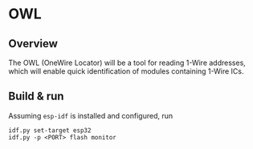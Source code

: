 # OWL
## Overview
The OWL (OneWire Locator) will be a tool for reading 1-Wire addresses, which will enable quick identification of modules containing 1-Wire ICs.

## Build & run
Assuming `esp-idf` is installed and configured, run
```
idf.py set-target esp32
idf.py -p <PORT> flash monitor
```
